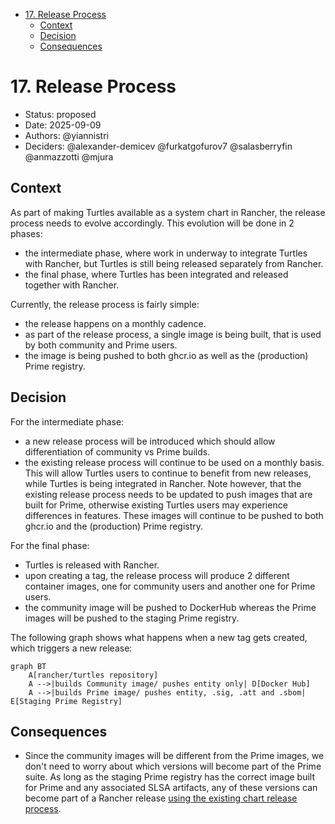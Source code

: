 <!-- START doctoc generated TOC please keep comment here to allow auto update -->
<!-- DON'T EDIT THIS SECTION, INSTEAD RE-RUN doctoc TO UPDATE -->

- [17. Release Process](#17-release-process)
  - [Context](#context)
  - [Decision](#decision)
  - [Consequences](#consequences)

<!-- END doctoc generated TOC please keep comment here to allow auto update -->

# 17. Release Process

- Status: proposed
- Date: 2025-09-09
- Authors: @yiannistri
- Deciders: @alexander-demicev @furkatgofurov7 @salasberryfin @anmazzotti @mjura

## Context

As part of making Turtles available as a system chart in Rancher, the release process needs to evolve accordingly. This evolution will be done in 2 phases:
- the intermediate phase, where work in underway to integrate Turtles with Rancher, but Turtles is still being released separately from Rancher.
- the final phase, where Turtles has been integrated and released together with Rancher.

Currently, the release process is fairly simple:
- the release happens on a monthly cadence.
- as part of the release process, a single image is being built, that is used by both community and Prime users.
- the image is being pushed to both ghcr.io as well as the (production) Prime registry.

## Decision

For the intermediate phase:
- a new release process will be introduced which should allow differentiation of community vs Prime builds.
- the existing release process will continue to be used on a monthly basis. This will allow Turtles users to continue to benefit from new releases, while Turtles is being integrated in Rancher. Note however, that the existing release process needs to be updated to push images that are built for Prime, otherwise existing Turtles users may experience differences in features. These images will continue to be pushed to both ghcr.io and the (production) Prime registry.

For the final phase:
- Turtles is released with Rancher.
- upon creating a tag, the release process will produce 2 different container images, one for community users and another one for Prime users.
- the community image will be pushed to DockerHub whereas the Prime images will be pushed to the staging Prime registry.

The following graph shows what happens when a new tag gets created, which triggers a new release:
```mermaid
graph BT
    A[rancher/turtles repository]
    A -->|builds Community image/ pushes entity only| D[Docker Hub]
    A -->|builds Prime image/ pushes entity, .sig, .att and .sbom| E[Staging Prime Registry]
```

## Consequences

- Since the community images will be different from the Prime images, we don't need to worry about which versions will become part of the Prime suite. As long as the staging Prime registry has the correct image built for Prime and any associated SLSA artifacts, any of these versions can become part of a Rancher release [using the existing chart release process](https://github.com/rancher/charts/wiki/1%E2%80%90Developing#making-changes-to-packages).
